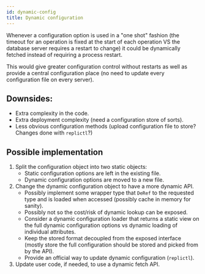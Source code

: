 ```yaml
---
id: dynamic-config
title: Dynamic configuration
---
```


Whenever a configuration option is used in a "one shot" fashion (the timeout for an operation
is fixed at the start of each operation VS the database server requires a restart to change)
it could be dynamically fetched instead of requiring a process restart.

This would give greater configuration control without restarts as well as provide a central
configuration place (no need to update every configuration file on every server).


## Downsides:

  * Extra complexity in the code.
  * Extra deployment complexity (need a configuration store of sorts).
  * Less obvious configuration methods (upload configuration file to store? Changes done with `replictl`?)


## Possible implementation

  1. Split the configuration object into two static objects:
     * Static configuration options are left in the existing file.
     * Dynamic configuration options are moved to a new file.
  2. Change the dynamic configuration object to have a more dynamic API.
     * Possibly implement some wrapper type that `DeRef` to the requested type and is
       loaded when accessed (possibly cache in memory for sanity).
     * Possibly not so the cost/risk of dynamic lookup can be exposed.
     * Consider a dynamic configuration loader that returns a static view on the full
       dynamic configuration options vs dynamic loading of individual attributes.
     * Keep the stored format decoupled from the exposed interface (mostly store the full
       configuration should be stored and picked from by the API).
     * Provide an official way to update dynamic configuration (`replictl`).
  3. Update user code, if needed, to use a dynamic fetch API.

